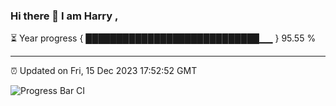 ### Hi there 👋 I am Harry , 

⏳ Year progress { ████████████████████████████▁▁ } 95.55 %

---

⏰ Updated on Fri, 15 Dec 2023 17:52:52 GMT

![Progress Bar CI](https://github.com/duykhang68/duykhang68/workflows/Progress%20Bar%20CI/badge.svg)
